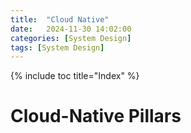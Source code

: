 ```yaml
---
title:  "Cloud Native"
date:   2024-11-30 14:02:00
categories: [System Design]
tags: [System Design]
---
```


{% include toc title="Index" %}

# Cloud-Native Pillars
